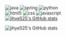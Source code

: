 ![java](https://img.shields.io/badge/Java-ED8B00?style=for-the-badge&logo=openjdk&logoColor=white)
![spring](https://img.shields.io/badge/Spring-6DB33F?style=for-the-badge&logo=spring&logoColor=white)
![python](https://img.shields.io/badge/Python-14354C?style=for-the-badge&logo=python&logoColor=white)
<br>
![html5](https://img.shields.io/badge/HTML5-E34F26?style=for-the-badge&logo=html5&logoColor=white)
![css](https://img.shields.io/badge/CSS-239120?&style=for-the-badge&logo=css3&logoColor=white)
![javascript](https://img.shields.io/badge/JavaScript-F7DF1E?style=for-the-badge&logo=JavaScript&logoColor=white)
<br>
[![jihye525's GitHub stats](https://github-readme-stats.vercel.app/api?username=jihye525)](https://github.com/anuraghazra/github-readme-stats)

![jihye525's GitHub stats](https://github-readme-stats.vercel.app/api?username=jihye525&show_icons=true&theme=transparent)

